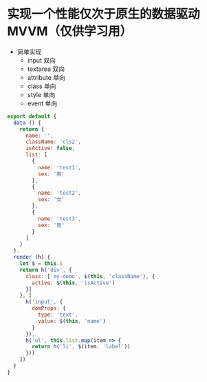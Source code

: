 # 实现一个性能仅次于原生的数据驱动 MVVM（仅供学习用）

* 简单实现
  * input 双向
  * textarea 双向
  * attribute 单向
  * class 单向
  * style 单向
  * event 单向

```javascript
export default {
  data () {
    return {
      name: '',
      className: 'cls2',
      isActive: false,
      list: [
        {
          name: 'test1',
          sex: '男'
        },
        {
          name: 'test2',
          sex: '女'
        },
        {
          name: 'test3',
          sex: '男'
        }
      ]
    }
  }.
  render (h) {
    let $ = this.$
    return h('div', {
      class: ['my-demo', $(this, 'className'), {
        active: $(this, 'isActive')
      }]
    }, [
      h('input', {
        domProps: {
          type: 'text',
          value: $(this, 'name')
        }
      }),
      h('ul', this.list.map(item => {
        return h('li', $(item, 'label'))
      }))
    ])
  }
}
```
